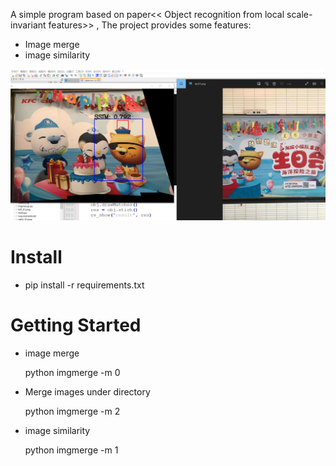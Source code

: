 A simple program based on  paper<< Object recognition from local scale-invariant features>> , The project provides some features:
* Image merge 
* image similarity 

![](https://github.com/qjchen1972/image-merge/blob/main/img/sim.png)

Install
===
* pip install -r requirements.txt

Getting Started
====
* image merge
  
  python imgmerge -m 0
  
* Merge images under directory
  
  python imgmerge -m 2
  
* image  similarity  
  
  python imgmerge -m 1
